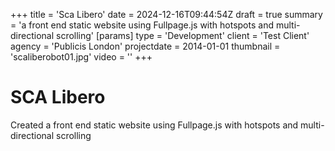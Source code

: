 +++
title = 'Sca Libero'
date = 2024-12-16T09:44:54Z
draft = true
summary = 'a front end static website using Fullpage.js with hotspots and multi-directional scrolling'
[params]
  type = 'Development'
  client = 'Test Client'
  agency = 'Publicis London'
  projectdate = 2014-01-01
  thumbnail = 'scaliberobot01.jpg'
  video = ''
+++

# SCA Libero

Created a front end static website using Fullpage.js with hotspots and multi-directional scrolling
